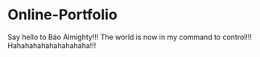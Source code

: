 # Online-Portfolio
Say hello to Bảo Almighty!!!
The world is now in my command to control!!!
Hahahahahahahahahaha!!!
